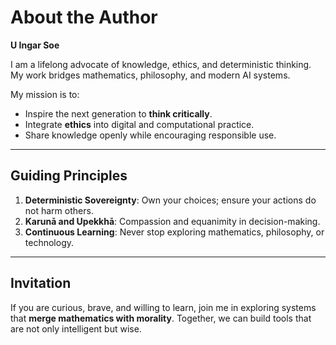 # About the Author

**U Ingar Soe**  

I am a lifelong advocate of knowledge, ethics, and deterministic thinking. My work bridges mathematics, philosophy, and modern AI systems.  

My mission is to:

- Inspire the next generation to **think critically**.
- Integrate **ethics** into digital and computational practice.
- Share knowledge openly while encouraging responsible use.

---

## Guiding Principles

1. **Deterministic Sovereignty**: Own your choices; ensure your actions do not harm others.
2. **Karunā and Upekkhā**: Compassion and equanimity in decision-making.
3. **Continuous Learning**: Never stop exploring mathematics, philosophy, or technology.

---

## Invitation

If you are curious, brave, and willing to learn, join me in exploring systems that **merge mathematics with morality**. Together, we can build tools that are not only intelligent but wise.
